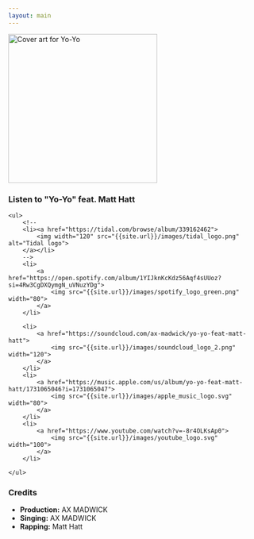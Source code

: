 ```yaml
---
layout: main
---
```


<div class="track__art">
<img src="{{site.url}}/images/yo_yo@600x600.jpg" alt="Cover art for Yo-Yo" width="300">
</div>
<div class="track__links">
	<h3>Listen to "Yo-Yo" feat. Matt Hatt</h3>

	<ul>
		<!--
		<li><a href="https://tidal.com/browse/album/339162462">
			<img width="120" src="{{site.url}}/images/tidal_logo.png" alt="Tidal logo">
		</a></li>
		-->
		<li>
			<a href="https://open.spotify.com/album/1YIJknKcKdz56Aqf4sUUoz?si=4Rw3CgDXQymgN_uVNuzYDg">
				<img src="{{site.url}}/images/spotify_logo_green.png" width="80">
			</a>
		</li>

		<li>
			<a href="https://soundcloud.com/ax-madwick/yo-yo-feat-matt-hatt">
				<img src="{{site.url}}/images/soundcloud_logo_2.png" width="120">
			</a>
		</li>
		<li>
			<a href="https://music.apple.com/us/album/yo-yo-feat-matt-hatt/1731065046?i=1731065047">
				<img src="{{site.url}}/images/apple_music_logo.svg" width="80">
			</a>
		</li>
		<li>
			<a href="https://www.youtube.com/watch?v=-8r4OLKsAp0">
				<img src="{{site.url}}/images/youtube_logo.svg" width="100">
			</a>
		</li>

	</ul>
</div>

<h3>Credits</h3>
<ul>
	<li><strong>Production:</strong> AX MADWICK</li>
	<li><strong>Singing:</strong> AX MADWICK</li>
	<li><strong>Rapping:</strong> Matt Hatt</li>
</ul>

